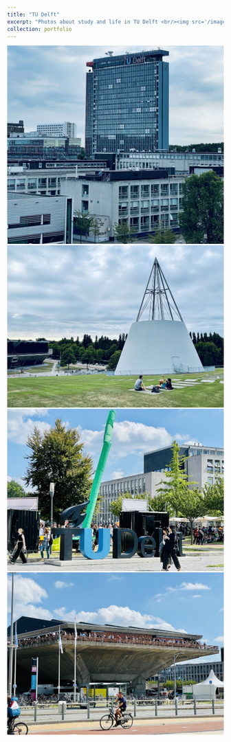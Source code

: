 ```yaml
---
title: "TU Delft"
excerpt: "Photos about study and life in TU Delft <br/><img src='/images/photo2.jpg'>"
collection: portfolio
---
```


<img src='/images/photo2.jpg'>
<img src='/images/Delft1.jpg'>
<img src='/images/Delft2.jpg'>
<img src='/images/Delft3.jpg'>

